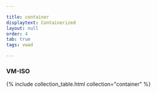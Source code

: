 ```yaml
---

title: container
displaytext: Containerized
layout: null
order: 4
tab: true
tags: vwad

---
```


### VM-ISO

{% include collection_table.html collection="container" %}

